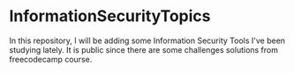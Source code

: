 # InformationSecurityTopics
In this repository, I will be adding some Information Security Tools I've been studying lately. It is public since there are some challenges solutions from freecodecamp course.
